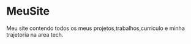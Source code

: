 # MeuSite
Meu site contendo todos os meus projetos,trabalhos,curriculo e minha trajetoria na area tech.
